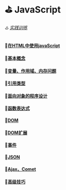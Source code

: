 # :golf: JavaScript
###### :hotsprings: [实践训练](https://github.com/swordboyASS/JavaScript./tree/master/%E5%AE%9E%E6%88%98)
#### :file_folder:[在HTML中使用javaScript](https://github.com/swordboyASS/JavaScript./blob/master/%E5%9C%A8HTML%E4%B8%AD%E4%BD%BF%E7%94%A8JavaScript.md)
#### :file_folder:[基本概念](https://github.com/swordboyASS/JavaScript./edit/master/%E5%9F%BA%E6%9C%AC%E6%A6%82%E5%BF%B5.md)
#### :file_folder:[变量、作用域、内存问题](https://github.com/swordboyASS/JavaScript./blob/master/%E5%8F%98%E9%87%8F%E3%80%81%E4%BD%9C%E7%94%A8%E5%9F%9F%E3%80%81%E5%86%85%E5%AD%98%E9%97%AE%E9%A2%98.md)
#### :file_folder:[引用类型](https://github.com/swordboyASS/JavaScript./blob/master/%E5%BC%95%E7%94%A8%E7%B1%BB%E5%9E%8B.md)
#### :file_folder:[面向对象的程序设计](https://github.com/swordboyASS/JavaScript./blob/master/%E9%9D%A2%E5%90%91%E5%AF%B9%E8%B1%A1%E7%9A%84%E7%A8%8B%E5%BA%8F%E8%AE%BE%E8%AE%A1.md)
#### :file_folder:[函数表达式](https://github.com/swordboyASS/JavaScript./blob/master/%E5%87%BD%E6%95%B0%E8%A1%A8%E8%BE%BE%E5%BC%8F.md)
#### :file_folder:[DOM](https://github.com/swordboyASS/JavaScript./blob/master/DOM.md)
#### :file_folder:[DOM扩展](https://github.com/swordboyASS/JavaScript./blob/master/DOM%E6%89%A9%E5%B1%95.md)
#### :file_folder:[事件](https://github.com/swordboyASS/JavaScript./blob/master/%E4%BA%8B%E4%BB%B6.md)
#### :file_folder:[JSON](https://github.com/swordboyASS/JavaScript./blob/master/JSON.md)
#### :file_folder:[Ajax、Comet](https://github.com/swordboyASS/JavaScript./blob/master/Ajax%E4%B8%8EComet.md)
#### :file_folder:[高级技巧](https://github.com/swordboyASS/JavaScript./blob/master/%E9%AB%98%E7%BA%A7%E6%8A%80%E5%B7%A7.md)
